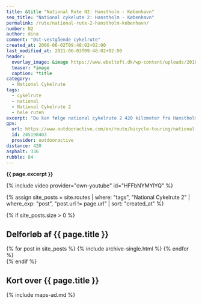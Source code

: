```yaml
---
title: &title "National Rute N2: Hanstholm - København"
seo_title: "National cykelute 2: Hanstholm - København"
permalink: /rute/national-rute-2-hanstholm-kobenhavn/
number: N2
author: dina
comment: "Øst-vestgående cykelrute"
created_at: 2006-06-02T09:48:02+02:00
last_modified_at: 2021-06-03T09:48:02+02:00
header:
  overlay_image: &image https://www.ebeltoft.dk/wp-content/uploads/2018/05/ebeltoft-raadhus.jpg
  teaser: *image
  caption: *title
category:
  - National Cykelrute
tags:
  - cykelrute
  - national
  - National Cykelrute 2
  - hele ruten
excerpt: "Du kan følge national cykelrute 2 420 kilometer fra Hanstholm til København. Det er en varieret tur gennem et typisk dansk landskab; landbrugsjord, små skove og langs stranden. Dette er en god rute, hvis du gerne vil på tværs af Danmark for første gang på cykel."
gps:
  url: https://www.outdooractive.com/en/route/bicycle-touring/national-cykelrute-2-hanstholm-kobenhavn/245190403/
  id: 245190403
  provider: outdooractive
distance: 420
asphalt: 336
rubble: 84
---
```


**{{ page.excerpt }}**

{% include video provider="own-youtube" id="HFFbNYMYlYQ" %}

{% assign site_posts = site.routes | where: "tags", "National Cykelrute 2" | where_exp: "post", "post.url != page.url" | sort: "created_at" %}

{% if site_posts.size > 0 %}

## Delforløb af {{ page.title }}

<div class="feature__wrapper">
  {% for post in site_posts %}
    {% include archive-single.html %}
  {% endfor %}
</div>
{% endif %}

## Kort over {{ page.title }}

{% include maps-ad.md %}
